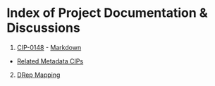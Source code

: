 # Index of Project Documentation & Discussions

1. [CIP-0148](https://dev-drep.vercel.app/CIP-0148) - [Markdown](https://github.com/DRep-Collective/Landing/blob/main/docs/projects/metadata/draft-cip-0148-11-mar-2025.md)
  - [Related Metadata CIPs](https://github.com/DRep-Collective/Landing/blob/main/docs/projects/metadata/working-metadata-sheet.md)
2. [DRep Mapping](https://dev-drep.vercel.app)
